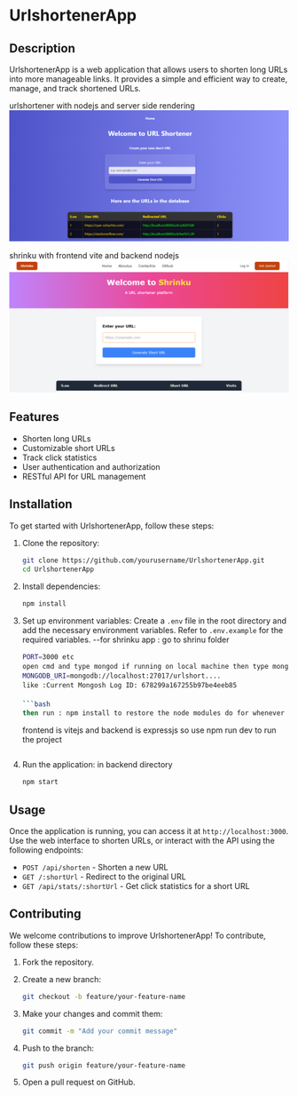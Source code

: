 # UrlshortenerApp

## Description
UrlshortenerApp is a web application that allows users to shorten long URLs into more manageable links. It provides a simple and efficient way to create, manage, and track shortened URLs.

urlshortener with nodejs and server side rendering
![alt text](image-4.png)

shrinku with frontend vite and backend nodejs
![alt text](image-5.png)


## Features
- Shorten long URLs
- Customizable short URLs
- Track click statistics
- User authentication and authorization
- RESTful API for URL management

## Installation
To get started with UrlshortenerApp, follow these steps:

1. Clone the repository:
    ```bash
    git clone https://github.com/yourusername/UrlshortenerApp.git
    cd UrlshortenerApp
    ```

2. Install dependencies:
    ```bash
    npm install
    ```

3. Set up environment variables:
    Create a `.env` file in the root directory and add the necessary environment variables. Refer to `.env.example` for the required variables.
--for shrinku app : go to shrinu folder
    ```bash
    PORT=3000 etc
    open cmd and type mongod if running on local machine then type mongosh for mongo shell
    MONGODB_URI=mongodb://localhost:27017/urlshort....
    like :Current Mongosh Log ID: 678299a167255b97be4eeb85                                                                                                                        Connecting to:          mongodb://127.0.0.1:27017/?directConnection=true&serverSelectionTimeoutMS=2000&appName=mongosh+2.3.7 
    
    ```bash
    then run : npm install to restore the node modules do for whenever you clone the project first time and use any of shrinku or urlshortenerapp
    ```
    frontend is vitejs and backend is expressjs so use npm run dev to run the project
    ```bash

4. Run the application: in backend directory
    ```bash
    npm start
    ```

## Usage
Once the application is running, you can access it at `http://localhost:3000`. Use the web interface to shorten URLs, or interact with the API using the following endpoints:

- `POST /api/shorten` - Shorten a new URL
- `GET /:shortUrl` - Redirect to the original URL
- `GET /api/stats/:shortUrl` - Get click statistics for a short URL

## Contributing
We welcome contributions to improve UrlshortenerApp! To contribute, follow these steps:

1. Fork the repository.
2. Create a new branch:
    ```bash
    git checkout -b feature/your-feature-name
    ```

3. Make your changes and commit them:
    ```bash
    git commit -m "Add your commit message"
    ```

4. Push to the branch:
    ```bash
    git push origin feature/your-feature-name
    ```

5. Open a pull request on GitHub.

